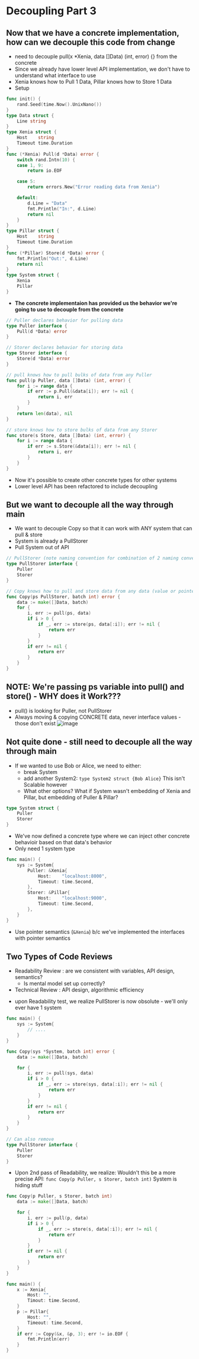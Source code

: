 # Decoupling Part 3
## Now that we have a concrete implementation, how can we decouple this code from change
* need to decouple pull(x *Xenia, data []Data) (int, error) {} from the concrete
* Since we already have lower level API implementation, we don't have to understand what interface to use
* Xenia knows how to Pull 1 Data, Pillar knows how to Store 1 Data
* Setup
```go
func init() {
	rand.Seed(time.Now().UnixNano())
}
type Data struct {
	Line string
}
type Xenia struct {
	Host    string
	Timeout time.Duration
}
func (*Xenia) Pull(d *Data) error {
	switch rand.Intn(10) {
	case 1, 9:
		return io.EOF

	case 5:
		return errors.New("Error reading data from Xenia")

	default:
		d.Line = "Data"
		fmt.Println("In:", d.Line)
		return nil
	}
}
type Pillar struct {
	Host    string
	Timeout time.Duration
}
func (*Pillar) Store(d *Data) error {
	fmt.Println("Out:", d.Line)
	return nil
}
type System struct {
	Xenia
	Pillar
}

```
* **The concrete implementaion has provided us the behavior we're going to use to decouple from the concrete**
```go
// Puller declares behavior for pulling data
type Puller interface {
    Pull(d *Data) error
}

// Storer declares behavior for storing data
type Storer interface {
    Store(d *Data) error
}

// pull knows how to pull bulks of data from any Puller
func pull(p Puller, data []Data) (int, error) {
    for i := range data {
        if err := p.Pull(&data[i]); err != nil {
            return i, err
        }
    }
    return len(data), nil
}

// store knows how to store bulks of data from any Storer
func store(s Store, data []Data) (int, error) {
    for i := range data {
        if err := s.Store(&data[i]); err != nil {
            return i, err
        }
    }
}
```
* Now it's possible to create other concrete types for other systems
* Lower level API has been refactored to include decoupling

## But we want to decouple all the way through main
* We want to decouple Copy so that it can work with ANY system that can pull & store
* System is already a PullStorer
* Pull System out of API
```go
// PullStorer (note naming convention for combination of 2 naming conventions)
type PullStorer interface {
    Puller
    Storer
}

// Copy knows how to pull and store data from any data (value or pointer) that implements PullStorer
func Copy(ps PullStorer, batch int) error {
    data := make([]Data, batch)
	for {
		i, err := pull(ps, data)
		if i > 0 {
			if _, err := store(ps, data[:i]); err != nil {
				return err
			}
		}
		if err != nil {
			return err
		}
	}
}
```

## NOTE: We're passing ps variable into pull() and store() - WHY does it Work???
* pull() is looking for Puller, not PullStorer
* Always moving & copying CONCRETE data, never interface values - those don't exist
![image](https://user-images.githubusercontent.com/11031915/66096121-ed787f00-e567-11e9-8030-bc7735ec6fb8.png)

## Not quite done - still need to decouple all the way through main
* If we wanted to use Bob or Alice, we need to either:
    - break System
    - add another System2: `type System2 struct {Bob Alice}` This isn't Scalable however
    - What other options? What if System wasn't embedding of Xenia and Pillar, but embedding of Puller & Pillar?
```go
type System struct {
    Puller
    Storer
}
```
* We've now defined a concrete type where we can inject other concrete behavioir based on that data's behavior
* Only need 1 system type
```go 
func main() {
    sys := System{
        Puller: &Xenia{
			Host:    "localhost:8000",
			Timeout: time.Second,
		},
        Storer: &Pillar{
			Host:    "localhost:9000",
			Timeout: time.Second,
		},
    }
}
```
* Use pointer semantics (`&Xenia`) b/c we've implemented the interfaces with pointer semantics

## Two Types of Code Reviews
- Readability Review : are we consistent with variables, API design, semantics? 
    - Is mental model set up correctly? 
- Technical Review : API design, algorithmic efficiency
* upon Readability test, we realize PullStorer is now obsolute - we'll only ever have 1 system
```go
func main() {
    sys := System{
        // ....
    }
}

func Copy(sys *System, batch int) error {
	data := make([]Data, batch)

	for {
		i, err := pull(sys, data)
		if i > 0 {
			if _, err := store(sys, data[:i]); err != nil {
				return err
			}
		}
		if err != nil {
			return err
		}
	}
}

// Can also remove
type PullStorer interface {
	Puller
	Storer
}
```

* Upon 2nd pass of Readability, we realize: Wouldn't this be a more precise API: `func Copy(p Puller, s Storer, batch int)` System is hiding stuff
```go
func Copy(p Puller, s Storer, batch int)
    data := make([]Data, batch)

	for {
		i, err := pull(p, data)
		if i > 0 {
			if _, err := store(s, data[:i]); err != nil {
				return err
			}
		}
		if err != nil {
			return err
		}
    }
}

func main() {
    x := Xenia{
        Host: "",
        Timout: time.Second,
    }
    p := Pillar{
        Host: "",
        Timeout: time.Second,
    }
    if err := Copy(&x, &p, 3); err != io.EOF {
        fmt.Println(err)
    } 
}
```